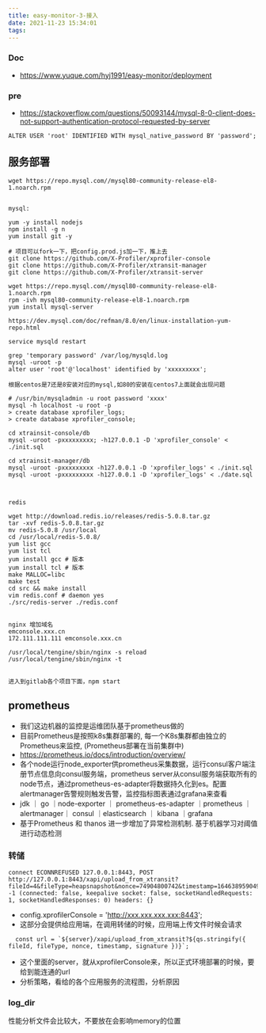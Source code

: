 ```yaml
---
title: easy-monitor-3-接入
date: 2021-11-23 15:34:01
tags:
---
```

### Doc
- https://www.yuque.com/hyj1991/easy-monitor/deployment



### pre
- https://stackoverflow.com/questions/50093144/mysql-8-0-client-does-not-support-authentication-protocol-requested-by-server
```
ALTER USER 'root' IDENTIFIED WITH mysql_native_password BY 'password';
```


## 服务部署
```
wget https://repo.mysql.com//mysql80-community-release-el8-1.noarch.rpm


mysql:

yum -y install nodejs
npm install -g n
yum install git -y

# 项目可以fork一下，把config.prod.js加一下，推上去
git clone https://github.com/X-Profiler/xprofiler-console
git clone https://github.com/X-Profiler/xtransit-manager
git clone https://github.com/X-Profiler/xtransit-server

wget https://repo.mysql.com//mysql80-community-release-el8-1.noarch.rpm
rpm -ivh mysql80-community-release-el8-1.noarch.rpm
yum install mysql-server

https://dev.mysql.com/doc/refman/8.0/en/linux-installation-yum-repo.html

service mysqld restart

grep 'temporary password' /var/log/mysqld.log
mysql -uroot -p
alter user 'root'@'localhost' identified by 'xxxxxxxxx';

根据centos是7还是8安装对应的mysql,如80的安装在centos7上面就会出现问题

# /usr/bin/mysqladmin -u root password 'xxxx'
mysql -h localhost -u root -p
> create database xprofiler_logs;
> create database xprofiler_console;

cd xtrainsit-console/db
mysql -uroot -pxxxxxxxxx; -h127.0.0.1 -D 'xprofiler_console' < ./init.sql

cd xtrainsit-manager/db
mysql -uroot -pxxxxxxxxx -h127.0.0.1 -D 'xprofiler_logs' < ./init.sql
mysql -uroot -pxxxxxxxxx -h127.0.0.1 -D 'xprofiler_logs' < ./date.sql



redis

wget http://download.redis.io/releases/redis-5.0.8.tar.gz
tar -xvf redis-5.0.8.tar.gz
mv redis-5.0.8 /usr/local
cd /usr/local/redis-5.0.8/
yum list gcc
yum list tcl
yum install gcc # 版本
yum install tcl # 版本
make MALLOC=libc
make test
cd src && make install
vim redis.conf # daemon yes
./src/redis-server ./redis.conf


nginx 增加域名
emconsole.xxx.cn
172.111.111.111 emconsole.xxx.cn

/usr/local/tengine/sbin/nginx -s reload
/usr/local/tengine/sbin/nginx -t 


进入到gitlab各个项目下面，npm start

```

## prometheus
- 我们这边机器的监控是运维团队基于prometheus做的
- 目前Prometheus是按照k8s集群部署的, 每一个K8s集群都由独立的Prometheus来监控, (Prometheus部署在当前集群中)
- https://prometheus.io/docs/introduction/overview/
- 各个node运行node_exporter供prometheus采集数据，运行consul客户端注册节点信息向consul服务端，prometheus server从consul服务端获取所有的node节点，通过prometheus-es-adapter将数据持久化到es。配置alertmanager告警规则触发告警，监控指标图表通过grafana来查看
- jdk	｜ go ｜node-exporter ｜ prometheus-es-adapter	｜prometheus ｜ alertmanager｜ consul ｜elasticsearch ｜ kibana ｜grafana	
- 基于Prometheus 和 thanos 进一步增加了异常检测机制.  基于机器学习对阈值进行动态检测


### 转储
```
connect ECONNREFUSED 127.0.0.1:8443, POST http://127.0.0.1:8443/xapi/upload_from_xtransit?fileId=4&fileType=heapsnapshot&nonce=74904800742&timestamp=1646389590491&signature=a331a7a4fe28cdd275bfa0df3d937d9e4ca40c6a -1 (connected: false, keepalive socket: false, socketHandledRequests: 1, socketHandledResponses: 0) headers: {}
```

- config.xprofilerConsole = 'http://xxx.xxx.xxx.xxx:8443';
- 这部分会提供给应用端，在调用转储的时候，应用端上传文件时候会请求 
```
  const url = `${server}/xapi/upload_from_xtransit?${qs.stringify({ fileId, fileType, nonce, timestamp, signature })}`;
```
- 这个里面的server，就从xprofilerConsole来，所以正式环境部署的时候，要给到能连通的url
- 分析策略，看给的各个应用服务的流程图，分析原因

### log_dir
性能分析文件会比较大，不要放在会影响memory的位置